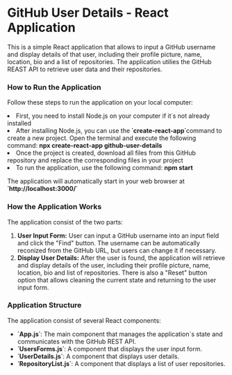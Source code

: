 <h1>GitHub User Details - React Application</h1>

<p>This is a simple React application that allows to input a GitHub username and display details of that user, including their profile picture, name, location, bio and a list of repositories. The application utilies the GitHub REAST API to retrieve user data and their repositories. </p>

<h3>How to Run the Application</h3>
<p>Follow these steps to run the application on your local computer:</p>

<li>First, you need to install Node.js on your computer if it˙s not already installed</li>
<li>After installing Node.js, you can use the <b>˙create-react-app˙</b>command to create a new project. Open the terminal and execute the following command: <b>npx create-react-app github-user-details</b></li>
<li>Once the project is created, download all files from this GitHub repository and replace the corresponding files in your project</li>
<li>To run the application, use the following command: <b>npm start</b></li>

<p>The application will automatically start in your web browser at <b>˙http://localhost:3000/˙</b></p>

<h3>How the Application Works</h3>
<p>The application consist of the two parts:</p>
<ol>
<li><b>User Input Form:</b> User can input a GitHub username into an input field and click the "Find" button. The username can be automatically reconized from the GitHub URL, but users can change it if necessary.</li>
<li><b>Display User Details:</b> After the user is found, the application will retrieve and display details of the user, including their profile picture, name, location, bio and list of repositories. There is also a "Reset" button option that allows cleaning the current state and returning to the user input form.</li>
</ol>

<h3>Application Structure</h3>
<p>The application consist of several React components:</p>
<ul>
<li><b>˙App.js˙</b>: The main component that manages the application´s state and communicates with the GitHub REST API.</li>
<li><b>˙UsersForms.js˙</b>: A component that displays the user input form.</li>
<li><b>˙UserDetails.js˙</b>: A component that displays user details.</li>
<li><b>˙RepositoryList.js˙</b>: A component that displays a list of user repositories.</li>
</ul>
